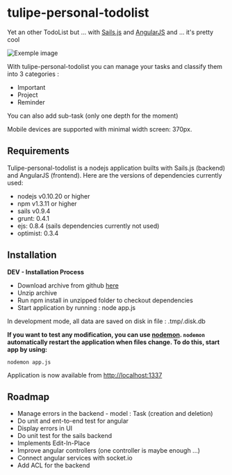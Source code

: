# tulipe-personal-todolist

Yet an other TodoList but ... with [Sails.js](http://sailsjs.org) and [AngularJS](http://angularjs.org/) and ... 
it's pretty cool

![Exemple image](http://imgur.com/cF6LzPA)

With tulipe-personal-todolist you can manage your tasks and classify them into 3 categories :
+ Important
+ Project
+ Reminder

You can also add sub-task (only one depth for the moment)

Mobile devices are supported with minimal width screen: 370px.

## Requirements

Tulipe-personal-todolist is a nodejs application builts with Sails.js (backend) and AngularJS (frontend).
Here are the versions of dependencies currently used:
+ nodejs v0.10.20 or higher
+ npm v1.3.11 or higher
+ sails v0.9.4
+ grunt: 0.4.1
+ ejs: 0.8.4 (sails dependencies currently not used)
+ optimist: 0.3.4

## Installation

**DEV - Installation Process**

+ Download archive from github [here](https://github.com/rdroro/tulipe-personal-todolist/archive/master.zip)
+ Unzip archive
+ Run npm install in unzipped folder to checkout dependencies
+ Start application by running : node app.js

In development mode, all data are saved on disk in file : .tmp/.disk.db

**If you want to test any modification, you can use [nodemon](https://npmjs.org/package/nodemon).
`nodemon` automatically restart the application when files change. To do this, start app by using:**
	
	nodemon app.js



Application is now available from [http://localhost:1337](http://localhost:1337)

## Roadmap

+ Manage errors in the backend - model : Task (creation and deletion)
+ Do unit and ent-to-end test for angular
+ Display errors in UI
+ Do unit test for the sails backend
+ Implements Edit-In-Place
+ Improve angular controllers (one controller is maybe enough ...) 
+ Connect angular services with socket.io
+ Add ACL for the backend
